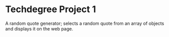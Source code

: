 # Techdegree Project 1
 A random quote generator; selects a random quote from an array of objects and displays it on the web page.
